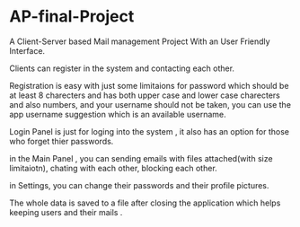 # AP-final-Project
A Client-Server based Mail management Project With an User Friendly Interface.

Clients can register in the system and contacting each other.

Registration is easy with just some limitaions for password which should be at least 8 charecters and has both upper case and lower case charecters and also numbers, and your username should not be taken, you can use the app username suggestion which is an available username.

Login Panel is just for loging into the system , it also has an option for those who forget thier passwords.

in the Main Panel , you can sending emails with files attached(with size limitaiotn), 
chating with each other, blocking each other.

in Settings, you can change their passwords and their profile pictures.

The whole data is saved to a file after closing the application which helps keeping users and their mails .
